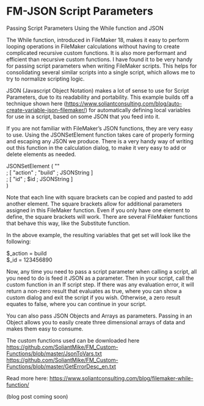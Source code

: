 FM-JSON Script Parameters
=========================

Passing Script Parameters Using the While function and JSON

The While function, introduced in FileMaker 18, makes it easy to perform looping operations in FileMaker calculations without having to create complicated recursive custom functions. It is also more performant and efficient than recursive custom functions. I have found it to be very handy for passing script parameters when writing FileMaker scripts. This helps for consolidating several similar scripts into a single script, which allows me to try to normalize scripting logic.

JSON (Javascript Object Notation) makes a lot of sense to use for Script Parameters, due to its readability and portability. This example builds off a technique shown here (https://www.soliantconsulting.com/blog/auto-create-variable-json-filemaker/) for automatically defining local variables for use in a script, based on some JSON that you feed into it. 

If you are not familiar with FileMaker’s JSON functions, they are very easy to use. Using the JSONSetElement function takes care of properly forming and escaping any JSON we produce. There is a very handy way of writing out this function in the calculation dialog, to make it very easy to add or delete elements as needed.

JSONSetElement ( "" <br />
 ; [ "action" ; "build" ; JSONString ]<br />
 ; [ "id" ; $id ; JSONString ]<br />
)

Note that each line with square brackets can be copied and pasted to add another element. The square brackets allow for additional parameters assigned in this FileMaker function. Even if you only have one element to define, the square brackets will work. There are several FileMaker functions that behave this way, like the Substitute function.

In the above example, the resulting variables that get set will look like the following:

$_action = build<br />
$_id = 123456890

Now, any time you need to pass a script parameter when calling a script, all you need to do is feed it JSON as a parameter. Then in your script, call the custom function in an If script step. If there was any evaluation error, it will return a non-zero result that evaluates as true, where you can show a custom dialog and exit the script if you wish. Otherwise, a zero result equates to false, where you can continue in your script. 

You can also pass JSON Objects and Arrays as parameters. Passing in an Object allows you to easily create three dimensional arrays of data and makes them easy to consume.

The custom functions used can be downloaded here<br />
https://github.com/SoliantMike/FM_Custom-Functions/blob/master/JsonToVars.txt<br />
https://github.com/SoliantMike/FM_Custom-Functions/blob/master/GetErrorDesc_en.txt


Read more here: <a href="https://www.soliantconsulting.com/blog/filemaker-while-function/">https://www.soliantconsulting.com/blog/filemaker-while-function/</a>

(blog post coming soon)
